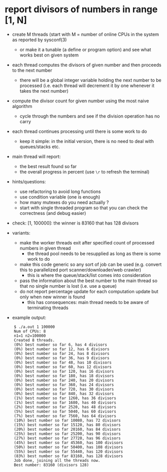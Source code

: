 # report divisors of numbers in range [1, N]
   - create M threads (start with M = number of online CPUs in the system as reported by sysconf(3)
     - or make it a tunable (a define or program option) and see what works best on given system
   - each thread computes the divisors of given number and then proceeds to the next number
     - there will be a global integer variable holding the next number to be processed (i.e. each thread will decrement it by one whenever it takes the next number) 
   - compute the divisor count for given number using the most naive algorithm
     - cycle through the numbers and see if the division operation has no carry
   - each thread continues processing until there is some work to do
     - keep it simple: in the initial version, there is no need to deal with queues/stacks etc.

   - main thread will report:
     - the best result found so far
     - the overall progress in percent (use `\r` to refresh the terminal)

  - hints/questions:
    - use refactoring to avoid long functions
    - use condition variable (one is enough)
    - how many mutexes do you need actually ?
    - start with single threaded program so that you can check the correctness (and debug easier)

  - check: [1, 100000]: the winner is 83160 that has 128 divisors

  - variants:
    - make the worker threads exit after specified count of processed numbers in given thread
      - the thread pool needs to be resupplied as long as there is some work to do
    - make this code generic so any sort of job can be used (e.g. convert this to parallelized port scanner/downloader/web crawler)
      - this is where the queue/stack/list comes into consideration 
    - pass the information about the best number to the main thread so that no single number is lost (i.e. use a queue)
    - do not report percentage update for each computation update but only when new winner is found
      - this has consequences: main thread needs to be aware of terminating threads

  - example output:

```
	$ ./a.out 1 100000
	Num of CPUs: 8
	n1=1 n2=100000
	Created 8 threads.
	(0%) best number so far 6, has 4 divisors
	(0%) best number so far 12, has 6 divisors
	(0%) best number so far 24, has 8 divisors
	(0%) best number so far 36, has 9 divisors
	(0%) best number so far 48, has 10 divisors
	(0%) best number so far 60, has 12 divisors
	(0%) best number so far 120, has 16 divisors
	(0%) best number so far 180, has 18 divisors
	(0%) best number so far 240, has 20 divisors
	(0%) best number so far 360, has 24 divisors
	(0%) best number so far 720, has 30 divisors
	(0%) best number so far 840, has 32 divisors
	(1%) best number so far 1260, has 36 divisors
	(1%) best number so far 1680, has 40 divisors
	(2%) best number so far 2520, has 48 divisors
	(5%) best number so far 5040, has 60 divisors
	(7%) best number so far 7560, has 64 divisors
	(10%) best number so far 10080, has 72 divisors
	(15%) best number so far 15120, has 80 divisors
	(20%) best number so far 20160, has 84 divisors
	(25%) best number so far 25200, has 90 divisors
	(27%) best number so far 27720, has 96 divisors
	(45%) best number so far 45360, has 100 divisors
	(50%) best number so far 50400, has 108 divisors
	(55%) best number so far 55440, has 120 divisors
	(83%) best number so far 83160, has 128 divisors
	Job done, joining all the threads now.
	Best number: 83160 (divisors 128)
```
